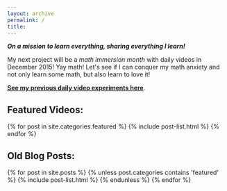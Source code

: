 ```yaml
---
layout: archive
permalink: /
title:
---
```


<strong><em>On a mission to learn everything, sharing everything I learn!</em></strong>

My next project will be a <em>math immersion month</em> with daily videos in December 2015! Yay math! Let's see if I can conquer my math anxiety and not only learn some math, but also learn to love it!

<strong><a href="https://plus.google.com/u/0/collection/kAGMq">See my previous daily video experiments here</a></strong>.

<h2>Featured Videos:</h2>
<div class="tiles">
{% for post in site.categories.featured %}
	{% include post-list.html %}
{% endfor %}
</div><!-- /.tiles -->

<h2>Old Blog Posts:</h2>
<div class="tiles">
{% for post in site.posts %}
    {% unless post.categories contains 'featured' %}
	{% include post-list.html %}
	{% endunless %}
{% endfor %}
</div><!-- /.tiles -->